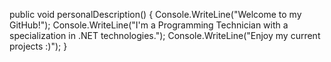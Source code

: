 public void personalDescription() {
    Console.WriteLine("Welcome to my GitHub!");
    Console.WriteLine("I'm a Programming Technician with a specialization in .NET technologies.");
    Console.WriteLine("Enjoy my current projects :)");
}
